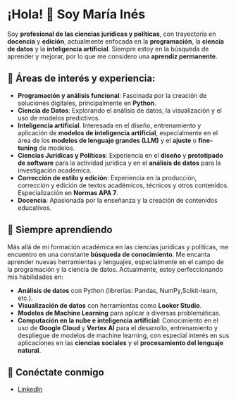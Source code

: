 # ¡Hola! 👋 Soy María Inés

Soy **profesional de las ciencias jurídicas y políticas**, con trayectoria en **docencia** y **edición**, actualmente enfocada en la **programación**, la **ciencia de datos** y la **inteligencia artificial**. Siempre estoy en la búsqueda de aprender y mejorar, por lo que me considero una **aprendiz permanente**.

## 🧠 Áreas de interés y experiencia:

- **Programación y análisis funcional**: Fascinada por la creación de soluciones digitales, principalmente en **Python**.
- **Ciencia de Datos**: Explorando el análisis de datos, la visualización y el uso de modelos predictivos.
- **Inteligencia artificial**. Interesada en el diseño, entrenamiento y aplicación de **modelos de inteligencia artificial**, especialmente en el área de los **modelos de lenguaje grandes (LLM)** y el **ajuste** o **fine-tuning** de modelos.
- **Ciencias Jurídicas y Políticas**: Experiencia en el **diseño** y **prototipado de software** para la actividad jurídica y en el **análisis de datos** para la investigación académica.
- **Corrección de estilo y edición**: Experiencia en la producción, corrección y edición de textos académicos, técnicos y otros contenidos. Especialización en **Normas APA 7**.
- **Docencia**: Apasionada por la enseñanza y la creación de contenidos educativos.

## 🌱 Siempre aprendiendo

Más allá de mi formación académica en las ciencias jurídicas y políticas, me encuentro en una constante **búsqueda de conocimiento**. Me encanta aprender nuevas herramientas y lenguajes, especialmente en el campo de la programación y la ciencia de datos. Actualmente, estoy perfeccionando mis habilidades en:

- **Análisis de datos** con Python (librerías: Pandas, NumPy,Scikit-learn, etc.).
- **Visualización de datos** con herramientas como **Looker Studio**.
- **Modelos de Machine Learning** para aplicar a diversas problemáticas.
- **Computación en la nube e inteligencia artificial**: Conocimiento en el uso de **Google Cloud** y **Vertex AI** para el desarrollo, entrenamiento y despliegue de modelos de machine learning, con especial interés en sus aplicaciones en las **ciencias sociales** y el **procesamiento del lenguaje natural**.

## 🔗 Conéctate conmigo
- [LinkedIn](https://www.linkedin.com/in/mariainesabarrateguif)
